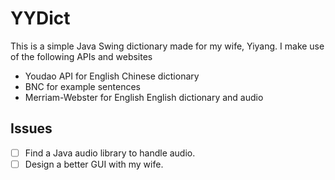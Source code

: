 # YYDict

This is a simple Java Swing dictionary made for my wife, Yiyang.
I make use of the following APIs and websites
* Youdao API for English Chinese dictionary
* BNC for example sentences
* Merriam-Webster for English English dictionary and audio

## Issues

- [ ] Find a Java audio library to handle audio.
- [ ] Design a better GUI with my wife.
